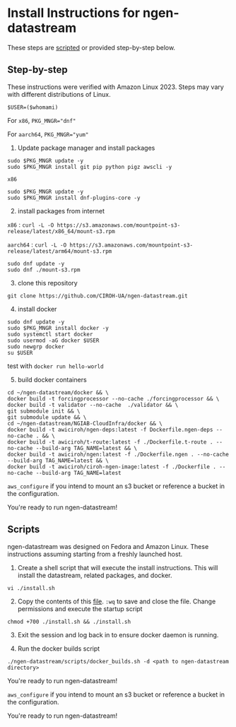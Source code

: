 # Install Instructions for ngen-datastream
These steps are [scripted](#scripts) or provided step-by-step below.

## Step-by-step 
These instructions were verified with Amazon Linux 2023. Steps may vary with different distributions of Linux.

`$USER=($whomami)`

For `x86`, `PKG_MNGR="dnf"`

For `aarch64`, `PKG_MNGR="yum"`

1) Update package manager and install packages
```
sudo $PKG_MNGR update -y
sudo $PKG_MNGR install git pip python pigz awscli -y
```
`x86`
```
sudo $PKG_MNGR update -y
sudo $PKG_MNGR install dnf-plugins-core -y
```
2) install packages from internet

`x86` : `curl -L -O https://s3.amazonaws.com/mountpoint-s3-release/latest/x86_64/mount-s3.rpm` 

`aarch64` : `curl -L -O https://s3.amazonaws.com/mountpoint-s3-release/latest/arm64/mount-s3.rpm`
```
sudo dnf update -y
sudo dnf ./mount-s3.rpm
```
3) clone this repository
```
git clone https://github.com/CIROH-UA/ngen-datastream.git
```
4) install docker
```
sudo dnf update -y
sudo $PKG_MNGR install docker -y
sudo systemctl start docker
sudo usermod -aG docker $USER
sudo newgrp docker
su $USER
```
test with `docker run hello-world`

5) build docker containers
```
cd ~/ngen-datastream/docker && \
docker build -t forcingprocessor --no-cache ./forcingprocessor && \
docker build -t validator --no-cache  ./validator && \
git submodule init && \
git submodule update && \
cd ~/ngen-datastream/NGIAB-CloudInfra/docker && \
docker build -t awiciroh/ngen-deps:latest -f Dockerfile.ngen-deps --no-cache . && \
docker build -t awiciroh/t-route:latest -f ./Dockerfile.t-route . --no-cache --build-arg TAG_NAME=latest && \
docker build -t awiciroh/ngen:latest -f ./Dockerfile.ngen . --no-cache --build-arg TAG_NAME=latest && \
docker build -t awiciroh/ciroh-ngen-image:latest -f ./Dockerfile . --no-cache --build-arg TAG_NAME=latest 
```

`aws_configure` if you intend to mount an s3 bucket or reference a bucket in the configuration.

You're ready to run ngen-datastream!


## Scripts

ngen-datastream was designed on Fedora and Amazon Linux. These instructions assuming starting from a freshly launched host.

1) Create a shell script that will execute the install instructions. This will install the datastream, related packages, and docker.
```
vi ./install.sh
```
2) Copy the contents of this [file](https://github.com/CIROH-UA/ngen-datastream/blob/main/scripts/install.sh). `:wq` to save and close the file.
Change permissions and execute the startup script
```
chmod +700 ./install.sh && ./install.sh
```
3) Exit the session and log back in to ensure docker daemon is running.

4) Run the docker builds script
```
./ngen-datastream/scripts/docker_builds.sh -d <path to ngen-datastream directory>
```
You're ready to run ngen-datastream!

`aws_configure` if you intend to mount an s3 bucket or reference a bucket in the configuration.

You're ready to run ngen-datastream!
